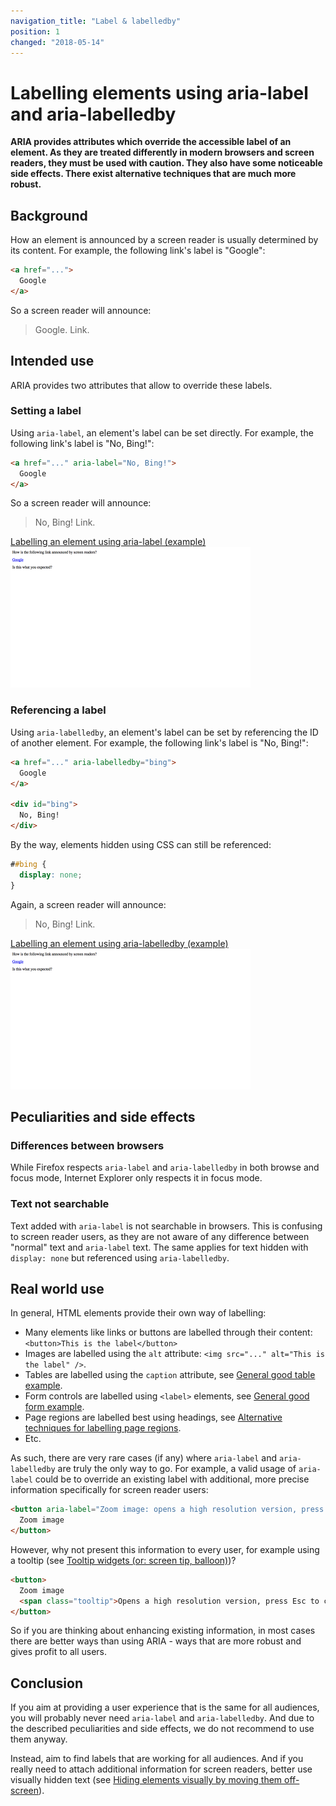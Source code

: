 ```yaml
---
navigation_title: "Label & labelledby"
position: 1
changed: "2018-05-14"
---
```


# Labelling elements using aria-label and aria-labelledby

**ARIA provides attributes which override the accessible label of an element. As they are treated differently in modern browsers and screen readers, they must be used with caution. They also have some noticeable side effects. There exist alternative techniques that are much more robust.**

## Background

How an element is announced by a screen reader is usually determined by its content. For example, the following link's label is "Google":

```html
<a href="...">
  Google
</a>
```

So a screen reader will announce:

> Google. Link.

## Intended use

ARIA provides two attributes that allow to override these labels.

### Setting a label

Using `aria-label`, an element's label can be set directly. For example, the following link's label is "No, Bing!":

```html
<a href="..." aria-label="No, Bing!">
  Google
</a>
```

So a screen reader will announce:

> No, Bing! Link.

[Labelling an element using aria-label (example) ![Preview](_examples/labelling-an-element-using-aria-label/_example.png)](_examples/labelling-an-element-using-aria-label)

### Referencing a label

Using `aria-labelledby`, an element's label can be set by referencing the ID of another element. For example, the following link's label is "No, Bing!":

```html
<a href="..." aria-labelledby="bing">
  Google
</a>

<div id="bing">
  No, Bing!
</div>
```

By the way, elements hidden using CSS can still be referenced:

```css
##bing {
  display: none;
}
```

Again, a screen reader will announce:

> No, Bing! Link.

[Labelling an element using aria-labelledby (example) ![Preview](_examples/labelling-an-element-using-aria-labelledby/_example.png)](_examples/labelling-an-element-using-aria-labelledby)

## Peculiarities and side effects

### Differences between browsers

While Firefox respects `aria-label` and `aria-labelledby` in both browse and focus mode, Internet Explorer only respects it in focus mode.

### Text not searchable

Text added with `aria-label` is not searchable in browsers. This is confusing to screen reader users, as they are not aware of any difference between "normal" text and `aria-label` text. The same applies for text hidden with `display: none` but referenced using `aria-labelledby`.

## Real world use

In general, HTML elements provide their own way of labelling:

- Many elements like links or buttons are labelled through their content: `<button>This is the label</button>`
- Images are labelled using the `alt` attribute: `<img src="..." alt="This is the label" />`.
- Tables are labelled using the `caption` attribute, see [General good table example](/pages/examples/tables/good-example).
- Form controls are labelled using `<label>` elements, see [General good form example](/pages/examples/forms/good-example).
- Page regions are labelled best using headings, see [Alternative techniques for labelling page regions](/pages/examples/headings/alternative-techniques).
- Etc.

As such, there are very rare cases (if any) where `aria-label` and `aria-labelledby` are truly the only way to go. For example, a valid usage of `aria-label` could be to override an existing label with additional, more precise information specifically for screen reader users:

```html
<button aria-label="Zoom image: opens a high resolution version, press Esc to close">
  Zoom image
</button>
```

However, why not present this information to every user, for example using a tooltip (see [Tooltip widgets (or: screen tip, balloon)](/pages/examples/widgets/tooltips))?

```html
<button>
  Zoom image
  <span class="tooltip">Opens a high resolution version, press Esc to close</span>
</button>
```

So if you are thinking about enhancing existing information, in most cases there are better ways than using ARIA - ways that are more robust and gives profit to all users.

## Conclusion

If you aim at providing a user experience that is the same for all audiences, you will probably never need `aria-label` and `aria-labelledby`. And due to the described peculiarities and side effects, we do not recommend to use them anyway.

Instead, aim to find labels that are working for all audiences. And if you really need to attach additional information for screen readers, better use visually hidden text (see [Hiding elements visually by moving them off-screen](/pages/examples/hiding-elements/visually)).